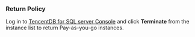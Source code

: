 ### Return Policy
Log in to [TencentDB for SQL server Console](https://console.cloud.tencent.com/sqlserver) and click **Terminate** from the instance list to return Pay-as-you-go instances. 
